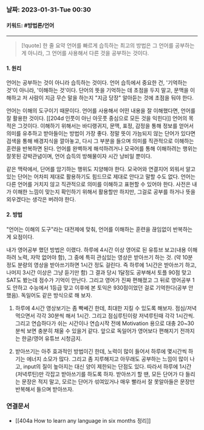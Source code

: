 ### 날짜:   2023-01-31-Tue 00:30
#### 키워드: #방법론/언어
-----
>[!quote] 한 줄 요약
>언어를 빠르게 습득하는 최고의 방법은 그 언어를 공부하는 게 아니라, 그 언어를 사용해서 다른 것을 공부하는 것이다.

#### 1. 원리
언어는 공부하는 것이 아니라 습득하는 것이다. 언어 습득에서 중요한 건, '기억하는 것'이 아니라, '이해하는 것'이다. 단어의 뜻을 기억하는 데 초점을 두지 말고, 문맥을 이해하고 저 사람이 지금 무슨 말을 하는지 "지금 당장" 알아듣는 것에 초점을 둬야 한다.

언어는 이해의 도구이기 때문이다. 언어를 사용해서 어떤 내용을 잘 이해했다면, 언어를 잘 활용한 것이다. [[204d 인풋이 아닌 아웃풋 중심으로 모든 것을 익힌다]] 언어의 목적은 그것이다. 이해하기 위해서는 바디랭귀지, 문맥, 표정, 감정을 통해 정보를 얻어서 의미를 유추하고 받아들이는 방법이 가장 좋다. 정말 뜻이 가늠되지 않는 단어가 있다면 검색을 통해 배경지식을 깔아놓고, 다시 그 부분을 들으며 의미를 직관적으로 이해하는 훈련을 반복하면 된다. 언어를 완벽하게 해석하려거나 모국어를 통해 이해하려는 행위는 잘못된 강박관념이며, 언어 습득의 방해물이자 시간 낭비일 뿐이다.

같은 맥락에서, 단어를 암기하는 행위도 지양해야 한다. 모국어와 연결지어 외워서 알고 있는 단어는 어차피 제대로 활용하기도 힘드므로 제대로 안다고 말할 수도 없다. 언어는 다른 언어를 거치지 않고 직관적으로 의미를 이해하고 표현할 수 있어야 한다. 사전은 내가 이해한 느낌이 맞는지 확인하기 위해서 활용할만 하지만, 그걸로 공부를 하거나 뜻을 외우겠다는 생각은 버려야 한다.

#### 2. 방법
"언어는 이해의 도구"라는 대전제에 맞춰, 언어를 이해하는 훈련을 끊임없이 반복하는 게 요점이다.

내가 영어공부 했던 방법은 이랬다. 하루에  4시간 이상 영어로 된 유튜브 보고(내용 이해하려 노력, 자막 없어야 함), 그 중에 특히 관심있는 영상은 받아쓰기 하는 것. (약 10분정도 분량의 영상을 받아쓰기하면 1시간 정도 걸린다. 즉 하루에 1시간은 받아쓰기 하고, 나머지 3시간 이상은 그냥 듣기만 함) 그 결과 당시 1달정도 공부해서 토플 90점 맞고 SAT도 봤는데 점수가 기억이 안난다. 그리고 영어가 진짜 편해졌고 그 뒤로 영어공부 1도 안하고 수능에서 1등급 맞고 이후에 본 토익은 930점이었던 걸로 기억한다(공부 안했음). 독일어도 같은 방식으로 해 보자.

1. 하루에 4시간 영상보기는 좀 빡쎄긴 한데, 최대한 지킬 수 있도록 해보자. 점심/저녁 먹으면서 각각 30분씩 해서 1시간. 그리고 점심루틴이랑 저녁루틴때 각각 1시간씩. 그리고 연습하다가 쉬는 시간이나 연습시작 전에 Motivation 용으로 대충 20~30분씩 보면 충분히 채울 수 있을거 같다. 앞으로 독일어가 영어보다 편해지기 전까지는 한글/영어 유튜브 시청금지.

2. 받아쓰기는 아주 효과적인 방법이긴 한데, 노력이 많이 들어서 하루에 몇시간씩 하기는 에너지 소모가 많다. 그리고 좀 지루해지고 아무래도 공부하는 느낌이 많이 나고, input의 질이 높아지는 대신 양이 제한되는 단점도 있다. 따라서 하루에 1시간(저녁루틴)만 각잡고 받아쓰기를 하도록 하자. 받아쓰기 할 땐, 모든 단어가 다 들리는 문장은 적지 말고, 모르는 단어가 섞여있거나 매우 빨라서 잘 못알아들은 문장만 반복해서 들으며 받아쓰자.


### 연결문서
- [[404a How to learn any language in six months 정리]]

 
